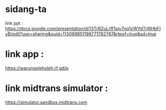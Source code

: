 # sidang-ta
link ppt :
https://docs.google.com/presentation/d/13TrRZuLrff1iqv7nq1vWYdTrI6HbFIyB/edit?usp=sharing&ouid=113099851198771782787&rtpof=true&sd=true

# link app :
https://warungoleholeh.rf.gd/p

# link midtrans simulator :
https://simulator.sandbox.midtrans.com
